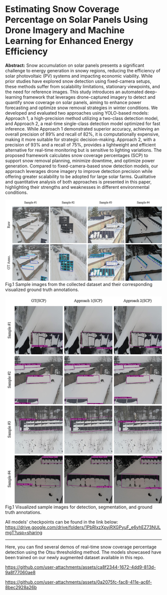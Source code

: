# Estimating Snow Coverage Percentage on Solar Panels Using Drone Imagery and Machine Learning for Enhanced Energy Efficiency

**Abstract:** Snow accumulation on solar panels presents a significant challenge to energy generation in snowy regions, reducing the efficiency of solar photovoltaic (PV) systems and impacting economic viability. While prior studies have explored snow detection using fixed-camera setups, these methods suffer from scalability limitations, stationary viewpoints, and the need for reference images. This study introduces an automated deep-learning framework that leverages drone-captured imagery to detect and quantify snow coverage on solar panels, aiming to enhance power forecasting and optimize snow removal strategies in winter conditions. We developed and evaluated two approaches using YOLO-based models: Approach 1, a high-precision method utilizing a two-class detection model, and Approach 2, a real-time single-class detection model optimized for fast inference. While Approach 1 demonstrated superior accuracy, achieving an overall precision of 89% and recall of 82%, it is computationally expensive, making it more suitable for strategic decision-making. Approach 2, with a precision of 93% and a recall of 75%, provides a lightweight and efficient alternative for real-time monitoring but is sensitive to lighting variations. The proposed framework calculates snow coverage percentages (SCP) to support snow removal planning, minimize downtime, and optimize power generation. Compared to fixed-camera-based snow detection models, our approach leverages drone imagery to improve detection precision while offering greater scalability to be adopted for large solar farms. Qualitative and quantitative analysis of both approaches is presented in this paper, highlighting their strengths and weaknesses in different environmental conditions.

![](data.jpeg) Fig.1 Sample images from the collected dataset and their corresponding visualized ground truth annotations.

![](SCP_V2.jpeg) Fig.1 Visualized sample images for detection, segmentation, and ground truth annotations.

All models' checkpoints can be found in the link below:
https://drive.google.com/drive/folders/1PbRlxzXpyjRXGPyuF_e6yhEZ73NULmgT?usp=sharing

***

Here, you can find several demos of real-time snow coverage percentage detection using the Otsu thresholding method. The models showcased have been trained on our newly augmented dataset available in this repo.







https://github.com/user-attachments/assets/ca8f2344-1672-4dd9-813d-9a8f77060ae8








https://github.com/user-attachments/assets/0a2075fc-fac8-411e-ac6f-8bec2928a26b







